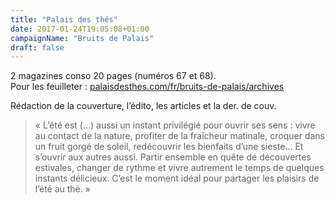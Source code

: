 ```yaml
---
title: "Palais des thés"
date: 2017-01-24T19:05:08+01:00
campaignName: "Bruits de Palais"
draft: false
---
```


2 magazines conso 20 pages (numéros 67 et 68).  
Pour les feuilleter : [palaisdesthes.com/fr/bruits-de-palais/archives](https://www.palaisdesthes.com/fr/bruits-de-palais/archives)

Rédaction de la couverture, l’édito, les articles et la der. de couv.

> « L’été est (…) aussi un instant privilégié pour ouvrir ses sens : vivre au contact de la nature, profiter de la fraîcheur matinale, croquer dans un fruit gorgé de soleil, redécouvrir les bienfaits d’une sieste… Et s’ouvrir aux autres aussi. Partir ensemble en quête de découvertes estivales, changer de rythme et vivre autrement le temps de quelques instants délicieux. C’est le moment idéal pour partager les plaisirs de l’été au thé. »
